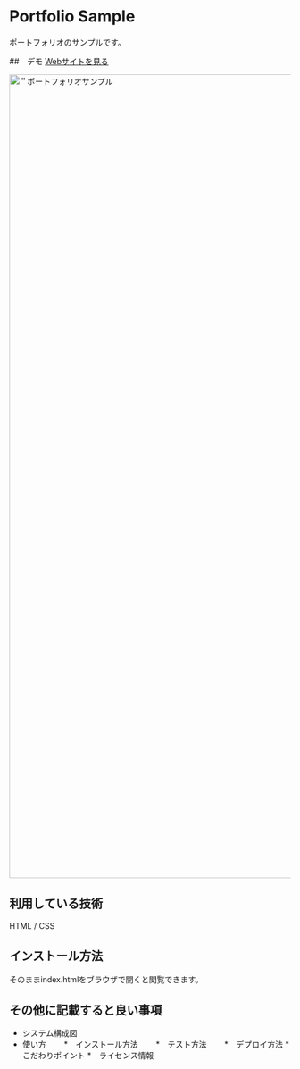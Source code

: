 Portfolio Sample
====

ポートフォリオのサンプルです。

##　デモ
[Webサイトを見る](https://sh-portfolio-sample.herokuapp.com/)

<img width="1440" alt="＂ポートフォリオサンプル" src="https://user-images.githubusercontent.com/85214381/121546822-90c0ad80-ca46-11eb-9441-aa8d5a815112.png">

## 利用している技術
HTML / CSS

## インストール方法
そのままindex.htmlをブラウザで開くと閲覧できます。

## その他に記載すると良い事項
* システム構成図
* 使い方
　　*　インストール方法
　　*　テスト方法
　　*　デプロイ方法
*　こだわりポイント
*　ライセンス情報　 
